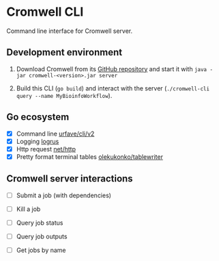 # Cromwell CLI

Command line interface for Cromwell server.

## Development environment

1. Download Cromwell from its [GitHub repository](https://github.com/broadinstitute/cromwell/releases/tag/53.1) and start it with `java -jar cromwell-<version>.jar server`

1. Build this CLI (`go build`) and interact with the server (`./cromwell-cli query --name MyBioinfoWorkflow`).

## Go ecosystem

- [x] Command line [urfave/cli/v2](https://github.com/urfave/cli)
- [x] Logging  [logrus](https://github.com/uber-go/zap)
- [x] Http request  [net/http](https://golang.org/pkg/net/http/)
- [x] Pretty format terminal tables [olekukonko/tablewriter](https://github.com/olekukonko/tablewriter)

## Cromwell server interactions

- [ ] Submit a job (with dependencies)
- [ ] Kill a job
- [ ] Query job status
- [ ] Query job outputs
- [ ] Get jobs by name

